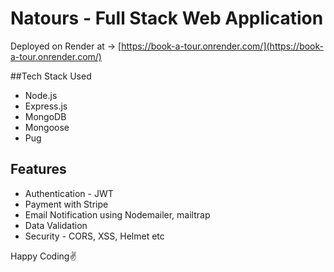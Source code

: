 # Natours - Full Stack Web Application

Deployed on Render at -> [https://book-a-tour.onrender.com/](https://book-a-tour.onrender.com/)

##Tech Stack Used

- Node.js
- Express.js
- MongoDB
- Mongoose
- Pug

## Features

- Authentication - JWT
- Payment with Stripe
- Email Notification using Nodemailer, mailtrap
- Data Validation
- Security - CORS, XSS, Helmet etc

Happy Coding✌️
